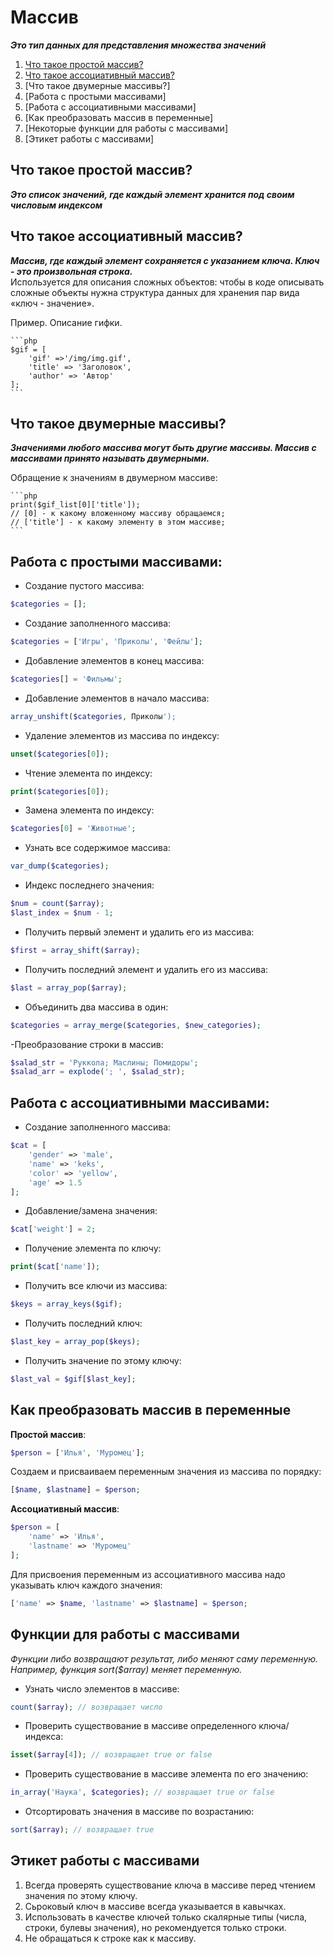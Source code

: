 # Массив 
**_Это тип данных для представления множества значений_**  

1. [Что такое простой массив?](#1)
2. [Что такое ассоциативный массив?](#2)
3. [Что такое двумерные массивы?]
4. [Работа с простыми массивами]
5. [Работа с ассоциативными массивами]
6. [Как преобразовать массив в переменные]
7. [Некоторые функции для работы с массивами]
8. [Этикет работы с массивами]


<a name="1"><h2>Что такое простой массив?</h2></a>
**_Это список значений, где каждый элемент хранится под своим числовым индексом_**  

<a name="2"><h2>Что такое ассоциативный массив?</h2></a>
**_Массив, где каждый элемент сохраняется с указанием ключа. Ключ - это произвольная строка._**  
	Используется для описания сложных объектов: чтобы в коде описывать сложные объекты нужна структура данных для хранения пар вида «ключ - значение».

 Пример. Описание гифки.

	```php  
	$gif = [  
		'gif' =>'/img/img.gif',  
		'title' => 'Заголовок',  
		'author' => 'Автор'  
	];
	```

<a name="3"><h2>Что такое двумерные массивы?</h2></a>
**_Значениями любого массива могут быть другие массивы. Массив с массивами принято называть двумерными._**  

Обращение к значениям в двумерном массиве:

	```php
	print($gif_list[0]['title']); 
	// [0] - к какому вложенному массиву обращаемся;
	// ['title'] - к какому элементу в этом массиве; 
	```

<a name="4"><h2>Работа с простыми массивами:</h2></a>  

- Создание пустого массива:  
 ```php 
$categories = [];
```  
- Создание заполненного массива:
```php
$categories = ['Игры', 'Приколы', 'Фейлы'];
```
- Добавление элементов в конец массива:
```php
$categories[] = 'Фильмы';
```
- Добавление элементов в начало массива:
```php
array_unshift($categories, Приколы');
```
- Удаление элементов из массива по индексу:
```php
unset($categories[0]);
```
- Чтение элемента по индексу:
```php
print($categories[0]);
```
- Замена элемента по индексу:
```php
$categories[0] = 'Животные';
```
- Узнать все содержимое массива:
```php
var_dump($categories);
```
- Индекс последнего значения:
```php
$num = count($array);
$last_index = $num - 1;
```
- Получить первый элемент и удалить его из массива:
```php
$first = array_shift($array);
```
- Получить последний элемент и удалить его из массива:
```php
$last = array_pop($array);
```
- Объединить два массива в один:
```php
$categories = array_merge($categories, $new_categories);
```
-Преобразование строки в массив:
```php
$salad_str = 'Руккола; Маслины; Помидоры';
$salad_arr = explode('; ', $salad_str);
```

<a name="5"><h2>Работа с ассоциативными массивами:</h2></a>

- Создание заполненного массива:
```php
$cat = [
	'gender' => 'male',
	'name' => 'keks',
	'color' => 'yellow',
	'age' => 1.5
];
```
- Добавление/замена значения:
```php
$cat['weight'] = 2;
```
- Получение элемента по ключу:
```php
print($cat['name']);
```
- Получить все ключи из массива:
```php
$keys = array_keys($gif);
```
- Получить последний ключ:
```php
$last_key = array_pop($keys);
```
- Получить значение по этому ключу:
```php
$last_val = $gif[$last_key];
```

<a name="6"><h2>Как преобразовать массив в переменные</h2></a>

**Простой массив**:  

```php
$person = ['Илья', 'Муромец'];
```
Создаем и присваиваем переменным значения из массива по порядку:

```php
[$name, $lastname] = $person;
```

**Ассоциативный массив**:

```php
$person = [
	'name' => 'Илья',
	'lastname' => 'Муромец'
];
```

Для присвоения переменным из ассоциативного массива надо указывать ключ каждого значения:

```php
['name' => $name, 'lastname' => $lastname] = $person;
```

<a name="7"><h2>Функции для работы с массивами</h2></a>
_Функции либо возвращают результат, либо меняют саму переменную. Например, функция sort($array) меняет переменную._  

- Узнать число элементов в массиве:
```php
count($array); // возвращает число
```
- Проверить существование в массиве определенного ключа/индекса:
```php
isset($array[4]); // возвращает true or false
```
- Проверить существование в массиве элемента по его значению:
```php
in_array('Наука', $categories); // возвращает true or false
```
- Отсортировать значения в массиве по возрастанию:
```php
sort($array); // возвращает true
```

<a name="8"><h2>Этикет работы с массивами</h2></a>

1. Всегда проверять существование ключа в массиве перед чтением значения по этому ключу.  
2. Сьроковый ключ в массиве всегда указывается в кавычках.  
3. Использовать в качестве ключей только скалярные типы (числа, строки, булевы значения), но рекомендуется только строки.
4. Не обращаться к строке как к массиву.








